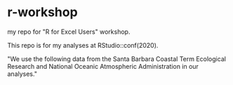 # r-workshop
my repo for "R for Excel Users" workshop.

This repo is for my analyses at RStudio::conf(2020). 

"We use the following data from the Santa Barbara Coastal Term Ecological Research and National Oceanic Atmospheric Administration in our analyses."